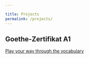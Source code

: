 ```yaml
---

title: Projects
permalink: /projects/
---
```



Goethe-Zertifikat A1
---
[Play your way through the vocabulary](www.bing.com)

